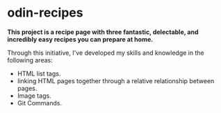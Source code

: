 # odin-recipes

**This project is a recipe page with three fantastic, delectable, and incredibly easy recipes you can prepare at home.**

Through this initiative, I've developed my skills and knowledge in the following areas:

- HTML list tags.
- linking HTML pages together through a relative relationship between pages.
- Image tags.
- Git Commands.
